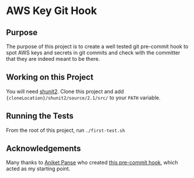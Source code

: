 # AWS Key Git Hook

## Purpose

The purpose of this project is to create a well tested git pre-commit hook to spot AWS keys and secrets in git commits and check with the committer that they are indeed meant to be there.

## Working on this Project

You will need [shunit2](https://github.com/kward/shunit2). Clone this project and add `{cloneLocation}/shunit2/source/2.1/src/` to your `PATH` variable.

## Running the Tests

From the root of this project, run `./first-test.sh`

## Acknowledgements

Many thanks to [Aniket Panse](https://gist.github.com/czardoz) who created [this pre-commit hook](https://gist.github.com/czardoz/b8bb58ad10f4063209bd), which acted as my starting point.
